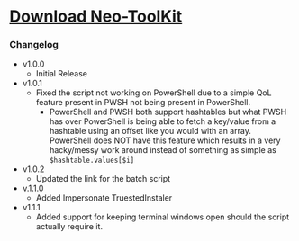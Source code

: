 # [Download Neo-ToolKit](https://cdn.githubraw.com/NeoNyaa/Scripts/main/Windows/PowerShell/Neo-ToolKit/bin/Neo-ToolKit.bat)

### Changelog

-   v1.0.0
    -   Initial Release
-   v1.0.1
    -   Fixed the script not working on PowerShell due to a simple QoL feature present in PWSH not being present in PowerShell.
        -   PowerShell and PWSH both support hashtables but what PWSH has over PowerShell is being able to fetch a key/value from a hashtable using an offset like you would with an array. PowerShell does NOT have this feature which results in a very hacky/messy work around instead of something as simple as `$hashtable.values[$i]`
-   v1.0.2
    -   Updated the link for the batch script
-   v.1.1.0
    -   Added Impersonate TruestedInstaler
-   v1.1.1
    -   Added support for keeping terminal windows open should the script actually require it.
